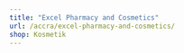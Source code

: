 ```yaml
---
title: "Excel Pharmacy and Cosmetics"
url: /accra/excel-pharmacy-and-cosmetics/
shop: Kosmetik
---
```


